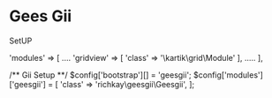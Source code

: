 # Gees Gii
SetUP

'modules' => [
        ....
		'gridview' =>  [
			'class' => '\kartik\grid\Module'
		],
		.....
],

/** Gii Setup **/
$config['bootstrap'][] = 'geesgii';
    $config['modules']['geesgii'] = [
        'class' => 'richkay\geesgii\Geesgii',
];